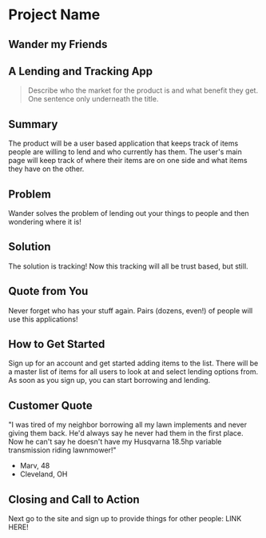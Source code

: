 # Project Name #

<!--
> This material was originally posted [here](http://www.quora.com/What-is-Amazons-approach-to-product-development-and-product-management). It is reproduced here for posterities sake.

There is an approach called "working backwards" that is widely used at Amazon. They work backwards from the customer, rather than starting with an idea for a product and trying to bolt customers onto it. While working backwards can be applied to any specific product decision, using this approach is especially important when developing new products or features.

For new initiatives a product manager typically starts by writing an internal press release announcing the finished product. The target audience for the press release is the new/updated product's customers, which can be retail customers or internal users of a tool or technology. Internal press releases are centered around the customer problem, how current solutions (internal or external) fail, and how the new product will blow away existing solutions.

If the benefits listed don't sound very interesting or exciting to customers, then perhaps they're not (and shouldn't be built). Instead, the product manager should keep iterating on the press release until they've come up with benefits that actually sound like benefits. Iterating on a press release is a lot less expensive than iterating on the product itself (and quicker!).

If the press release is more than a page and a half, it is probably too long. Keep it simple. 3-4 sentences for most paragraphs. Cut out the fat. Don't make it into a spec. You can accompany the press release with a FAQ that answers all of the other business or execution questions so the press release can stay focused on what the customer gets. My rule of thumb is that if the press release is hard to write, then the product is probably going to suck. Keep working at it until the outline for each paragraph flows.

Oh, and I also like to write press-releases in what I call "Oprah-speak" for mainstream consumer products. Imagine you're sitting on Oprah's couch and have just explained the product to her, and then you listen as she explains it to her audience. That's "Oprah-speak", not "Geek-speak".

Once the project moves into development, the press release can be used as a touchstone; a guiding light. The product team can ask themselves, "Are we building what is in the press release?" If they find they're spending time building things that aren't in the press release (overbuilding), they need to ask themselves why. This keeps product development focused on achieving the customer benefits and not building extraneous stuff that takes longer to build, takes resources to maintain, and doesn't provide real customer benefit (at least not enough to warrant inclusion in the press release).
 -->

## Wander my Friends ##


## A Lending and Tracking App ##
  > Describe who the market for the product is and what benefit they get. One sentence only underneath the title.

## Summary ##
  The product will be a user based application that keeps track of items people are willing to lend and who currently has them. The user's main page will keep track of where their items are on one side and what items they have on the other.

## Problem ##
  Wander solves the problem of lending out your things to people and then wondering where it is!

## Solution ##
  The solution is tracking! Now this tracking will all be trust based, but still.

## Quote from You ##
  Never forget who has your stuff again. Pairs (dozens, even!) of people will use this applications!

## How to Get Started ##
  Sign up for an account and get started adding items to the list. There will be
  a master list of items for all users to look at and select lending options from. As soon as you sign up, you can start borrowing and lending.

## Customer Quote ##
  "I was tired of my neighbor borrowing all my lawn implements and never giving them back. He'd always say he never had them in the first place. Now he can't say he doesn't have my Husqvarna 18.5hp variable transmission riding lawnmower!"
   - Marv, 48
   - Cleveland, OH

## Closing and Call to Action ##
  Next go to the site and sign up to provide things for other people: LINK HERE!

